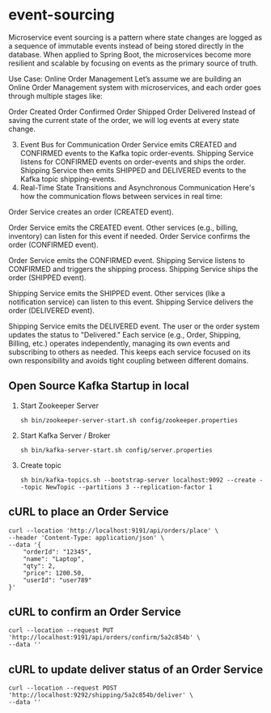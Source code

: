 # event-sourcing

Microservice event sourcing is a pattern where state changes are logged as a sequence of immutable events instead of being stored directly in the database. When applied to Spring Boot, the microservices become more resilient and scalable by focusing on events as the primary source of truth.

Use Case: Online Order Management
Let’s assume we are building an Online Order Management system with microservices, and each order goes through multiple stages like:

Order Created
Order Confirmed
Order Shipped
Order Delivered
Instead of saving the current state of the order, we will log events at every state change.

3. Event Bus for Communication
Order Service emits CREATED and CONFIRMED events to the Kafka topic order-events.
Shipping Service listens for CONFIRMED events on order-events and ships the order.
Shipping Service then emits SHIPPED and DELIVERED events to the Kafka topic shipping-events.
4. Real-Time State Transitions and Asynchronous Communication
Here's how the communication flows between services in real time:

Order Service creates an order (CREATED event).

Order Service emits the CREATED event.
Other services (e.g., billing, inventory) can listen for this event if needed.
Order Service confirms the order (CONFIRMED event).

Order Service emits the CONFIRMED event.
Shipping Service listens to CONFIRMED and triggers the shipping process.
Shipping Service ships the order (SHIPPED event).

Shipping Service emits the SHIPPED event.
Other services (like a notification service) can listen to this event.
Shipping Service delivers the order (DELIVERED event).

Shipping Service emits the DELIVERED event.
The user or the order system updates the status to "Delivered."
Each service (e.g., Order, Shipping, Billing, etc.) operates independently, managing its own events and subscribing to others as needed. This keeps each service focused on its own responsibility and avoids tight coupling between different domains.



## Open Source Kafka Startup in local ##

1. Start Zookeeper Server

    ```sh bin/zookeeper-server-start.sh config/zookeeper.properties```

2. Start Kafka Server / Broker

    ```sh bin/kafka-server-start.sh config/server.properties```

3. Create topic

    ```sh bin/kafka-topics.sh --bootstrap-server localhost:9092 --create --topic NewTopic --partitions 3 --replication-factor 1```

## cURL to place an Order Service ##

```
curl --location 'http://localhost:9191/api/orders/place' \
--header 'Content-Type: application/json' \
--data '{
    "orderId": "12345",
    "name": "Laptop",
    "qty": 2,
    "price": 1200.50,
    "userId": "user789"
}'
```

## cURL to confirm an Order Service ##

```
curl --location --request PUT 'http://localhost:9191/api/orders/confirm/5a2c854b' \
--data ''
```

## cURL to update deliver status of an Order Service ##

```
curl --location --request POST 'http://localhost:9292/shipping/5a2c854b/deliver' \
--data ''
```

